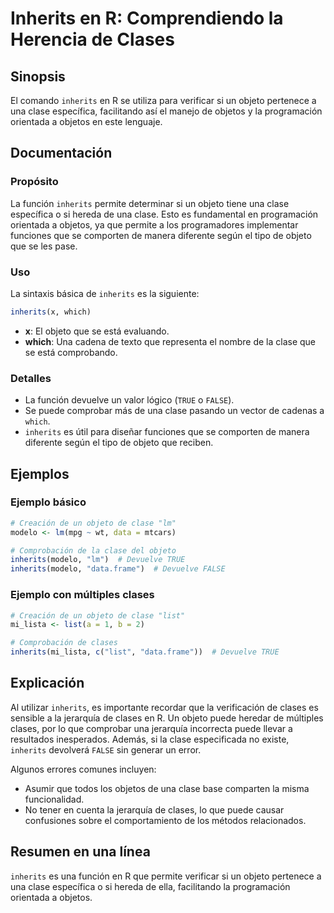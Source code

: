 <!--
Meta Description: # Inherits en R: Comprendiendo la Herencia de Clases ## Sinopsis El comando `inherits` en R se utiliza para verificar si un objeto pertenece a una cla...
Meta Keywords: que, inherits, clase, objeto, una
-->

# Inherits en R: Comprendiendo la Herencia de Clases

## Sinopsis
El comando `inherits` en R se utiliza para verificar si un objeto pertenece a una clase específica, facilitando así el manejo de objetos y la programación orientada a objetos en este lenguaje.

## Documentación
### Propósito
La función `inherits` permite determinar si un objeto tiene una clase específica o si hereda de una clase. Esto es fundamental en programación orientada a objetos, ya que permite a los programadores implementar funciones que se comporten de manera diferente según el tipo de objeto que se les pase.

### Uso
La sintaxis básica de `inherits` es la siguiente:

```R
inherits(x, which)
```

- **x**: El objeto que se está evaluando.
- **which**: Una cadena de texto que representa el nombre de la clase que se está comprobando.

### Detalles
- La función devuelve un valor lógico (`TRUE` o `FALSE`).
- Se puede comprobar más de una clase pasando un vector de cadenas a `which`.
- `inherits` es útil para diseñar funciones que se comporten de manera diferente según el tipo de objeto que reciben.

## Ejemplos
### Ejemplo básico
```R
# Creación de un objeto de clase "lm"
modelo <- lm(mpg ~ wt, data = mtcars)

# Comprobación de la clase del objeto
inherits(modelo, "lm")  # Devuelve TRUE
inherits(modelo, "data.frame")  # Devuelve FALSE
```

### Ejemplo con múltiples clases
```R
# Creación de un objeto de clase "list"
mi_lista <- list(a = 1, b = 2)

# Comprobación de clases
inherits(mi_lista, c("list", "data.frame"))  # Devuelve TRUE
```

## Explicación
Al utilizar `inherits`, es importante recordar que la verificación de clases es sensible a la jerarquía de clases en R. Un objeto puede heredar de múltiples clases, por lo que comprobar una jerarquía incorrecta puede llevar a resultados inesperados. Además, si la clase especificada no existe, `inherits` devolverá `FALSE` sin generar un error.

Algunos errores comunes incluyen:
- Asumir que todos los objetos de una clase base comparten la misma funcionalidad.
- No tener en cuenta la jerarquía de clases, lo que puede causar confusiones sobre el comportamiento de los métodos relacionados.

## Resumen en una línea
`inherits` es una función en R que permite verificar si un objeto pertenece a una clase específica o si hereda de ella, facilitando la programación orientada a objetos.
